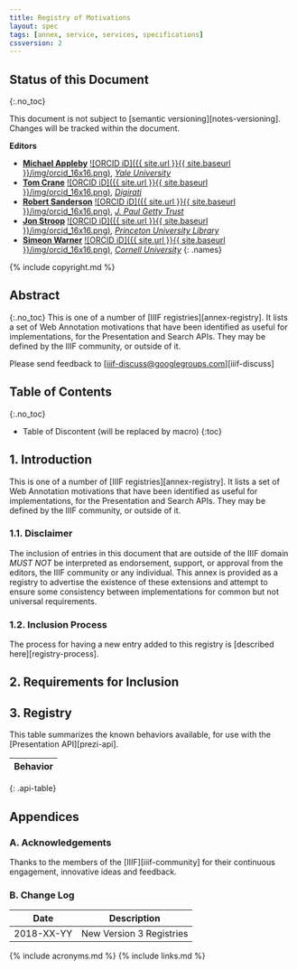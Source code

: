 ```yaml
---
title: Registry of Motivations
layout: spec
tags: [annex, service, services, specifications]
cssversion: 2
---
```


## Status of this Document
{:.no_toc}

This document is not subject to [semantic versioning][notes-versioning].
Changes will be tracked within the document.

**Editors**

  * **[Michael Appleby](https://orcid.org/0000-0002-1266-298X)** [![ORCID iD]({{ site.url }}{{ site.baseurl }}/img/orcid_16x16.png)](https://orcid.org/0000-0002-1266-298X), [_Yale University_](http://www.yale.edu/)
  * **[Tom Crane](https://orcid.org/0000-0003-1881-243X)** [![ORCID iD]({{ site.url }}{{ site.baseurl }}/img/orcid_16x16.png)](https://orcid.org/0000-0003-1881-243X), [_Digirati_](http://digirati.com/)
  * **[Robert Sanderson](https://orcid.org/0000-0003-4441-6852)** [![ORCID iD]({{ site.url }}{{ site.baseurl }}/img/orcid_16x16.png)](https://orcid.org/0000-0003-4441-6852), [_J. Paul Getty Trust_](http://www.getty.edu/)
  * **[Jon Stroop](https://orcid.org/0000-0002-0367-1243)** [![ORCID iD]({{ site.url }}{{ site.baseurl }}/img/orcid_16x16.png)](https://orcid.org/0000-0002-0367-1243), [_Princeton University Library_](https://library.princeton.edu/)
  * **[Simeon Warner](https://orcid.org/0000-0002-7970-7855)** [![ORCID iD]({{ site.url }}{{ site.baseurl }}/img/orcid_16x16.png)](https://orcid.org/0000-0002-7970-7855), [_Cornell University_](https://www.cornell.edu/)
  {: .names}

{% include copyright.md %}

## Abstract
{:.no_toc}
This is one of a number of [IIIF registries][annex-registry]. It lists a set of Web Annotation motivations that have been identified as useful for implementations, for the Presentation and Search APIs.  They may be defined by the IIIF community, or outside of it.

Please send feedback to [iiif-discuss@googlegroups.com][iiif-discuss]

## Table of Contents
{:.no_toc}

* Table of Discontent (will be replaced by macro)
{:toc}

## 1. Introduction

This is one of a number of [IIIF registries][annex-registry]. It lists a set of Web Annotation motivations that have been identified as useful for implementations, for the Presentation and Search APIs.  They may be defined by the IIIF community, or outside of it.

### 1.1. Disclaimer

The inclusion of entries in this document that are outside of the IIIF domain _MUST NOT_ be interpreted as endorsement, support, or approval from the editors, the IIIF community or any individual. This annex is provided as a registry to advertise the existence of these extensions and attempt to ensure some consistency between implementations for common but not universal requirements.

### 1.2. Inclusion Process 

The process for having a new entry added to this registry is [described here][registry-process].

## 2. Requirements for Inclusion

## 3. Registry

This table summarizes the known behaviors available, for use with the [Presentation API][prezi-api].

| Behavior                       | 
| ------------------------------ |
{: .api-table}


## Appendices

### A. Acknowledgements

Thanks to the members of the [IIIF][iiif-community] for their continuous engagement, innovative ideas and feedback.

### B. Change Log

| Date       | Description                                        |
| ---------- | -------------------------------------------------- |
| 2018-XX-YY | New Version 3 Registries                           |

{% include acronyms.md %}
{% include links.md %}
